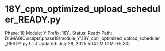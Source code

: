 # 18Y_cpm_optimized_upload_scheduler_READY.py

Phase: 18
Module: Y
Prefix: 18Y_
Status: Ready
Path: D:\MAGIC\scripts\phase18\module_Y\18Y_cpm_optimized_upload_scheduler_READY.py
Last Updated: July 28, 2025 5:14 PM (GMT+5:30)
